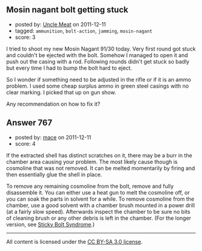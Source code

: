 ## Mosin nagant bolt getting stuck

- posted by: [Uncle Meat](https://stackexchange.com/users/-1/49-uncle-meat) on 2011-12-11
- tagged: `ammunition`, `bolt-action`, `jamming`, `mosin-nagant`
- score: 3

<p>I tried to shoot my new Mosin Nagant 91/30 today. Very first round got stuck and couldn't be ejected with the bolt. Somehow I managed to open it and push out the casing with a rod. Following rounds didn't get stuck so badly but every time I had to bump the bolt hard to eject.</p>

<p>So I wonder if something need to be adjusted in the rifle or if it is an ammo problem. I used some cheap surplus ammo in green steel casings with no clear marking. I picked that up on gun show.</p>

<p>Any recommendation on how to fix it?</p>



## Answer 767

- posted by: [mace](https://stackexchange.com/users/-1/163-mace) on 2011-12-11
- score: 4

<p>If the extracted shell has distinct scratches on it, there may be a burr in the chamber area causing your problem. The most likely cause though is cosmoline that was not removed. It can be melted momentarily by firing and then essentially glue the shell in place.</p>

<p>To remove any remaining cosmoline from the bolt, remove and fully disassemble it. You can either use a heat gun to melt the cosmoline off, or you can soak the parts in solvent for a while. To remove cosmoline from the chamber, use a good solvent with a chamber brush mounted in a power drill (at a fairly slow speed). Afterwards inspect the chamber to be sure no bits of cleaning brush or any other debris is left in the chamber. (For the longer version, see <a href="http://62x54r.net/MosinID/MosinCleaning.htm#Sticky">Sticky Bolt Syndrome</a>.)</p>




---

All content is licensed under the [CC BY-SA 3.0 license](https://creativecommons.org/licenses/by-sa/3.0/).
